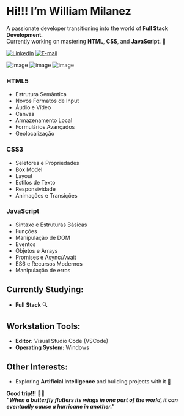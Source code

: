 # Hi!!! I’m **William Milanez**

A passionate developer transitioning into the world of **Full Stack Development**.<br>
Currently working on mastering **HTML**, **CSS**, and **JavaScript**. 🚀

[![LinkedIn](https://img.shields.io/badge/-LinkedIn-1DB954?style=flat-square&logo=linkedin&logoColor=white&link=https://www.linkedin.com/in/williammilanez/)](https://www.linkedin.com/in/williammilanez/)
[![E-mail](https://img.shields.io/badge/-E--mail-1DB954?style=flat-square&logo=microsoft-outlook&logoColor=white&link=mailto:william.milanez@outlook.com)](mailto:william.milanez@outlook.com)

![image](https://github.com/user-attachments/assets/8de11631-928c-4976-91df-572f45992f99)
![image](https://github.com/user-attachments/assets/8b2751d2-991b-461d-a176-92a8fb91c6bf)
![image](https://github.com/user-attachments/assets/beb9ada4-a884-47cb-855d-13b32e2c6a39)

### HTML5 
- Estrutura Semântica
- Novos Formatos de Input
- Áudio e Vídeo
- Canvas
- Armazenamento Local
- Formulários Avançados
- Geolocalização

### CSS3
- Seletores e Propriedades
- Box Model
- Layout
- Estilos de Texto
- Responsividade
- Animações e Transições

### JavaScript
- Sintaxe e Estruturas Básicas
- Funções
- Manipulação de DOM
- Eventos
- Objetos e Arrays
- Promises e Async/Await
- ES6 e Recursos Modernos
- Manipulação de erros

## Currently Studying:
- **Full Stack** 🔍

## Workstation Tools:
- **Editor:** Visual Studio Code (VSCode)
- **Operating System:** Windows

## Other Interests:
- Exploring **Artificial Intelligence** and building projects with it 🤖

**Good trip!!!** 🍁🍃 <br>
***"When a butterfly flutters its wings in one part of the world, it can eventually cause a hurricane in another."***

